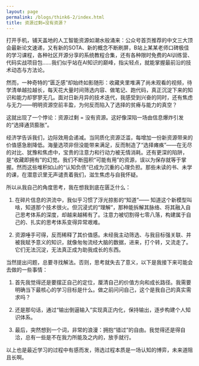 ```yaml
---
layout: page
permalink: /blogs/think6-2/index.html
title: 资源过剩=没有资源？
---
```


打开手机，铺天盖地的人工智能资源如潮水般涌来：公众号首页推荐的中文三大顶会最新论文速递，又有新的SOTA、新的概念不断刷屏，B站上某某老师口碑极佳的学习课程，各种社区开源分享的系统教程合集，还有各种限时免费的AI训练营、代码实战项目包……我们似乎站在AI知识的巅峰，指尖轻点，就能掌握最前沿的技术动态与方法论。

然而，一种奇特的“匮乏感”却始终如影随形：收藏夹里堆满了尚未观看的视频，待学清单越拉越长，每天花大量时间筛选内容、做笔记、跑代码，真正沉淀下来的知识和能力却寥寥无几。面对日新月异的技术迭代，我感受到兴奋的同时，还有焦虑与无力——明明资源空前丰盈，为何反而陷入了选择的贫瘠与能力的真空？

这就出现了一个悖论：资源过剩 = 没有资源。这好像深陷一场由信息爆炸引发的“选择通货膨胀”。

经济学告诉我们，边际效用会递减。当同质化资源泛滥，每增加一份新资源带来的价值感急剧降低。海量选项非但没能带来满足，反而制造了“选择瘫痪”——在无尽的对比、犹豫和焦虑中，宝贵的注意力和行动力被无情消耗。还有更深的陷阱，是“收藏即拥有”的幻觉。我们不断囤积“可能有用”的资源，误以为保存就等于掌握。然而这些堆积如山的“认知负债”已成为沉重的心理负担。那些未读的书、未学的课，在潜意识里无声谴责着我们，滋生焦虑与自我怀疑。

所以从我自己的角度思考，我在想我到底在匮乏什么：

1. 在碎片信息的洪流中，我似乎习惯了浮光掠影的“知道”—— 知道这个新模型叫啥，知道那个技术很火。但沉浸式的“理解”，那种能拆解其脉络、将其融入自己思考体系的深度，却越来越稀有了。注意力被切割得七零八落，构建属于自己的、扎实的思考体系变得异常艰难。

2. 资源唾手可得，反而稀释了其价值感。未经我主动筛选、与我目标强关联、并被我赋予意义的知识，就像匆匆流经大脑的数据，进来，打个转，又流走了。它们无法沉淀，无法真正成为助我成长的东西。

当然提出问题，总要寻找解法。否则，思考就失去了意义，以下是我接下来可能会去做的一些事情：

1. 首先我觉得还是要摆正自己的定位，厘清自己的价值方向和成长路径。我需要明确当下最核心的学习目标是什么。做之前问问自己，这个是我自己的真实需求吗？

2. 还是那句话，通过“输出倒逼输入”实现真正内化，保持输出，逐步构建个人知识体系。

3. 最后，突然想到一个词，非常的浪漫：拥抱“错过”的自由。我觉得还是得自洽，总有一些是不在我力所能及之内的，放手就行。

以上也是最近学习的过程中有感而发，筛选过程本质是一场认知的博弈，未来道阻且长啊。
